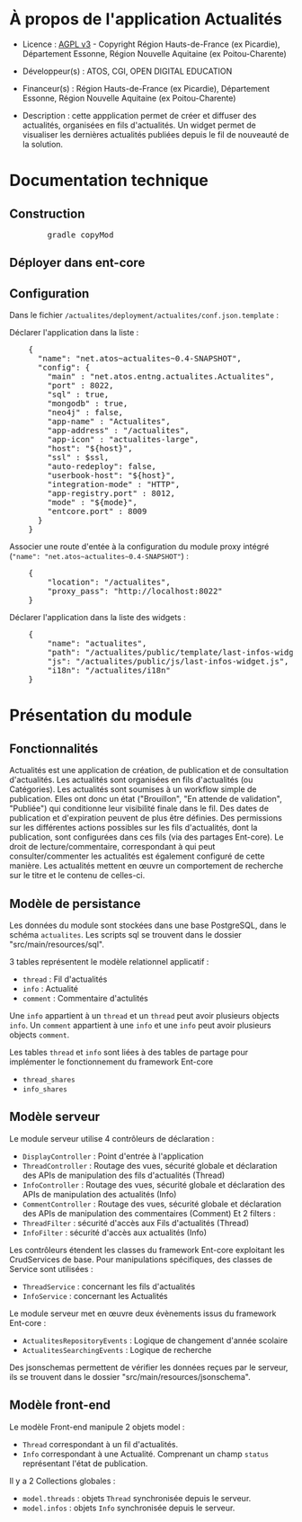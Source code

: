# À propos de l'application Actualités

* Licence : [AGPL v3](http://www.gnu.org/licenses/agpl.txt) - Copyright Région Hauts-de-France (ex Picardie), Département Essonne, Région Nouvelle Aquitaine (ex Poitou-Charente)
* Développeur(s) : ATOS, CGI, OPEN DIGITAL EDUCATION
* Financeur(s) : Région Hauts-de-France (ex Picardie), Département Essonne, Région Nouvelle Aquitaine (ex Poitou-Charente)

* Description : cette appplication permet de créer et diffuser des actualités, organisées en fils d'actualités. Un widget permet de visualiser les dernières actualités publiées depuis le fil de nouveauté de la solution.

# Documentation technique
## Construction

<pre>
		gradle copyMod
</pre>

## Déployer dans ent-core


## Configuration

Dans le fichier `/actualites/deployment/actualites/conf.json.template` :


Déclarer l'application dans la liste :
<pre>
    {
      "name": "net.atos~actualites~0.4-SNAPSHOT",
      "config": {
        "main" : "net.atos.entng.actualites.Actualites",
        "port" : 8022,
		"sql" : true,
        "mongodb" : true,
        "neo4j" : false,
        "app-name" : "Actualites",
        "app-address" : "/actualites",
        "app-icon" : "actualites-large",
        "host": "${host}",
        "ssl" : $ssl,
        "auto-redeploy": false,
        "userbook-host": "${host}",
        "integration-mode" : "HTTP",
        "app-registry.port" : 8012,
        "mode" : "${mode}",
        "entcore.port" : 8009
      }
    }
</pre>


Associer une route d'entée à la configuration du module proxy intégré (`"name": "net.atos~actualites~0.4-SNAPSHOT"`) :
<pre>
	{
		"location": "/actualites",
		"proxy_pass": "http://localhost:8022"
	}
</pre>


Déclarer l'application dans la liste des widgets :
<pre>
	{
		"name": "actualites",
		"path": "/actualites/public/template/last-infos-widget.html",
		"js": "/actualites/public/js/last-infos-widget.js",
		"i18n": "/actualites/i18n"
	}
</pre>


# Présentation du module

## Fonctionnalités

Actualités est une application de création, de publication et de consultation d'actualités.
Les actualités sont organisées en fils d'actualités (ou Catégories).
Les actualités sont soumises à un workflow simple de publication.
Elles ont donc un état ("Brouillon", "En attende de validation", "Publiée") qui conditionne leur visibilité finale dans le fil.
Des dates de publication et d'expiration peuvent de plus être définies.
Des permissions sur les différentes actions possibles sur les fils d'actualités, dont la publication, sont configurées dans ces fils (via des partages Ent-core).
Le droit de lecture/commentaire, correspondant à qui peut consulter/commenter les actualités est également configuré de cette manière.
Les actualités mettent en œuvre un comportement de recherche sur le titre et le contenu de celles-ci.

## Modèle de persistance

Les données du module sont stockées dans une base PostgreSQL, dans le schéma `actualites`.
Les scripts sql se trouvent dans le dossier "src/main/resources/sql".

3 tables représentent le modèle relationnel applicatif :
 * `thread` : Fil d'actualités
 * `info` : Actualité
 * `comment` : Commentaire d'actulités
 
Une `info` appartient à un `thread` et un `thread` peut avoir plusieurs objects `info`.
Un `comment` appartient à une `info` et une `info` peut avoir plusieurs objects `comment`.

Les tables `thread` et `info` sont liées à des tables de partage pour implémenter le fonctionnement du framework Ent-core
 * `thread_shares`
 * `info_shares`

## Modèle serveur

Le module serveur utilise 4 contrôleurs de déclaration :
 * `DisplayController` : Point d'entrée à l'application
 * `ThreadController` : Routage des vues, sécurité globale et déclaration des APIs de manipulation des fils d'actualités (Thread)
 * `InfoController` : Routage des vues, sécurité globale et déclaration des APIs de manipulation des actualités (Info)
 * `CommentController` : Routage des vues, sécurité globale et déclaration des APIs de manipulation des commentaires (Comment)
Et 2 filters :
 * `ThreadFilter` : sécurité d'accès aux Fils d'actualités (Thread)
 * `InfoFilter` : sécurité d'accès aux actualités (Info)

Les contrôleurs étendent les classes du framework Ent-core exploitant les CrudServices de base.
Pour manipulations spécifiques, des classes de Service sont utilisées :
 * `ThreadService` : concernant les fils d'actualités
 * `InfoService` : concernant les Actualités

 Le module serveur met en œuvre deux évènements issus du framework Ent-core  :
 * `ActualitesRepositoryEvents` : Logique de changement d'année scolaire
 * `ActualitesSearchingEvents` : Logique de recherche


Des jsonschemas permettent de vérifier les données reçues par le serveur, ils se trouvent dans le dossier "src/main/resources/jsonschema".

## Modèle front-end

Le modèle Front-end manipule 2 objets model :
 * `Thread` correspondant à un fil d'actualités.
 * `Info` correspondant à une Actualité. Comprenant un champ `status` représentant l'état de publication.

Il y a 2 Collections globales :
 * `model.threads` : objets `Thread` synchronisée depuis le serveur.
 * `model.infos` : objets `Info` synchronisée depuis le serveur.


